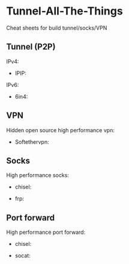 # Tunnel-All-The-Things
Cheat sheets for build tunnel/socks/VPN

## Tunnel (P2P)
IPv4:  
- IPIP:

IPv6:  
- 6in4:

## VPN
Hidden open source high performance vpn:  
- Softethervpn:

## Socks
High performance socks:  
- chisel:

- frp:

## Port forward
High performance port forward:  
- chisel:

- socat:
